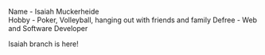 Name - Isaiah Muckerheide  
Hobby - Poker, Volleyball, hanging out with friends and family
Defree -  Web and Software Developer

Isaiah branch is here!
